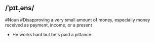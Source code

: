 ## /ˈpɪt̬.əns/
#Noun  #Disapproving 
a very small amount of money, especially money received as payment, income, or a present

- He works hard but he's paid a pittance.